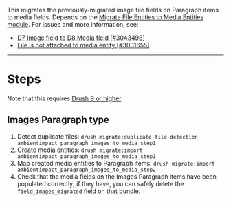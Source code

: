 This migrates the previously-migrated image file fields on Paragraph items to
media fields. Depends on the [Migrate File Entities to Media Entities
module](https://www.drupal.org/project/migrate_file_to_media). For issues and
more information, see:

* [D7 Image field to D8 Media field [#3043498]](https://www.drupal.org/project/migrate_file_to_media/issues/3043498)
* [File is not attached to media entity [#3031655]](https://www.drupal.org/project/migrate_file_to_media/issues/3031655#comment-13041350)

--------------

# Steps

Note that this requires [Drush 9 or higher](https://docs.drush.org/en/master/install/).

## Images Paragraph type

1. Detect duplicate files: ```drush migrate:duplicate-file-detection ambientimpact_paragraph_images_to_media_step1```
2. Create media entities: ```drush migrate:import ambientimpact_paragraph_images_to_media_step1```
3. Map created media entities to Paragraph items: ```drush migrate:import ambientimpact_paragraph_images_to_media_step2```
4. Check that the media fields on the Images Paragraph items have been populated correctly; if they have, you can safely delete the ```field_images_migrated``` field on that bundle.
